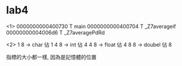 # lab4

<1>
0000000000400730 T main
0000000000400704 T _Z7averageif
00000000004006d6 T _Z7averagePdRd

<2>
1 8 -> char 佔 1
4 8 -> int 佔 4
4 8 -> float 佔 4
8 8 -> doubel 佔 8

指標的大小都一樣, 因為是記憶體的位置
